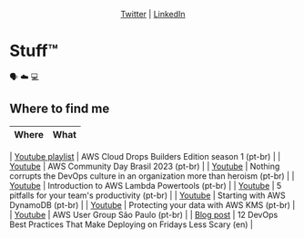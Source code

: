 
<p align="center" valign="center"><a href="https://twitter.com/mfpalladino">Twitter</a> | <a href="https://www.linkedin.com/in/mfpalladino/">LinkedIn</a> </p>

# Stuff™
:speaking_head: :cloud: :computer:

## Where to find me

| Where | What |
|:--------------------------- |:-----|

| [Youtube playlist](https://www.youtube.com/playlist?list=PLQHh55hXC4yrlnKxKDsLPFl5O6sTfXWHu) | AWS Cloud Drops Builders Edition season 1 (pt-br) |
| [Youtube](https://www.youtube.com/watch?v=DVfU6jOIJ6w) | AWS Community Day Brasil 2023 (pt-br) |
| [Youtube](https://www.youtube.com/watch?v=kuNj29Uu35M) | Nothing corrupts the DevOps culture in an organization more than heroism (pt-br) |
| [Youtube](https://www.youtube.com/watch?v=lUva8IxFVpQ) | Introduction to AWS Lambda Powertools (pt-br) |
| [Youtube](https://youtu.be/QyoZRPk7tYQ?t=3717) | 5 pitfalls for your team's productivity  (pt-br) |
| [Youtube](https://www.youtube.com/watch?v=pdMjnuIiYo8) | Starting with AWS DynamoDB (pt-br) |
| [Youtube](https://www.youtube.com/watch?v=GVk8jAYro0Y) | Protecting your data with AWS KMS (pt-br) |
| [Youtube](https://www.youtube.com/@AWSUGSP) | AWS User Group São Paulo (pt-br) |
| [Blog post](https://community.aws/posts/deploy-on-friday-devops-best-practices) | 12 DevOps Best Practices That Make Deploying on Fridays Less Scary (en) |
